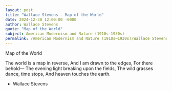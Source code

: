 ```yaml
---
layout: post
title: "Wallace Stevens - Map of the World"
date: 2024-12-30 12:00:00 -0000
author: Wallace Stevens
quote: "Map of the World"
subject: American Modernism and Nature (1910s–1930s)
permalink: /American Modernism and Nature (1910s–1930s)/Wallace Stevens/Wallace Stevens - Map of the World
---
```


Map of the World

The world is a map in reverse,
And I am drawn to the edges,
For there behold—
The evening light breaking upon the fields,
The wild grasses dance, time stops,
And heaven touches the earth.



- Wallace Stevens
